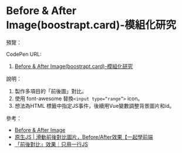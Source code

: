 # Before & After Image(boostrapt.card)-模組化研究

預覽：

CodePen URL:
1. [Before & After Image(boostrapt.card)-模組化研究](https://codepen.io/april808/pen/LYdJzeG)

說明：

1. 製作多項目的「前後圖」對比。
1. 使用 font-awesome 替換`<input type=“range”>` icon。
2. 想法為HTML 標籤中指定JS事件，後續用Vue變數調整背景圖片和id。 

參考：
- [Before & After Image](https://codepen.io/josetxu/pen/mJbmZY)
- [原生JS | 滑動前後對比圖片，Before/After效果【一起學前端](https://www.youtube.com/watch?v=EAc7PktCsY0)
- [「前後對比」效果｜只用一行JS](https://www.youtube.com/watch?v=AmEo-BKTyNo)